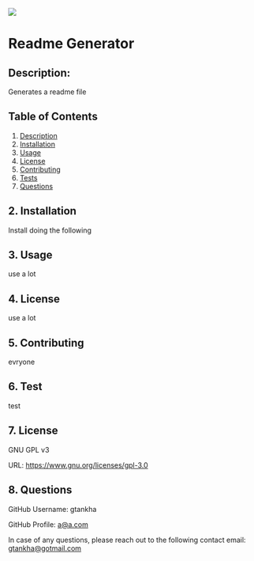 
  ![](https://img.shields.io/badge/License-GPLv3-blue.svg)

  # Readme Generator

  <a name="description"></a>
  ## Description:

  Generates a readme file

  ## Table of Contents

  1. [Description](#description)
  2. [Installation](#installation)
  3. [Usage](#usage)
  4. [License](#license)
  5. [Contributing](#contributing)
  6. [Tests](#tests)
  7. [Questions](#questions)


 
## <a name="installation"></a> 2. Installation

  Install doing the following

  <a name="usage"></a> 
  ## 3. Usage

  use a lot

  <a name="license"></a> 
  ## 4. License
  
  use a lot

  <a name="contributing"></a>
  ## 5. Contributing
    
  evryone

  <a name="tests"></a> 
  ## 6. Test
      
  test

  <a name="license"></a> 
  ## 7. License
      
  GNU GPL v3

  URL: https://www.gnu.org/licenses/gpl-3.0

  <a name="questions"></a> 
  ## 8. Questions
  
  GitHub Username: gtankha

  GitHub Profile: a@a.com
  
  In case of any questions, please reach out to the following contact email: gtankha@gotmail.com

